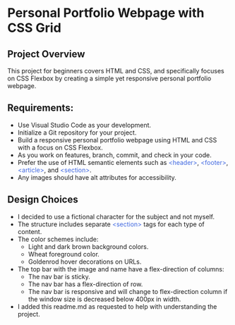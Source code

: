 # Personal Portfolio Webpage with CSS Grid
## Project Overview
This project for beginners covers HTML and CSS, and specifically focuses on CSS Flexbox by
creating a simple yet responsive personal portfolio webpage.

## Requirements:
- Use Visual Studio Code as your development.
- Initialize a Git repository for your project.
- Build a responsive personal portfolio webpage
  using HTML and CSS with a focus on CSS
  Flexbox.
- As you work on features, branch, commit, and 
  check in your code.
- Prefer the use of HTML semantic elements such as
  <span style="color: royalblue;">\<header></span>,
  <span style="color: royalblue;">\<footer></span>,
  <span style="color: royalblue;">\<article></span>, and
  <span style="color: royalblue;">\<section></span>.
- Any images should have alt attributes for
  accessibility.

## Design Choices
- I decided to use a fictional character for the subject and not myself.
- The structure includes separate <span style="color: royalblue;">\<section></span> tags for each type of content.
- The color schemes include:
  - Light and dark brown background colors.
  - Wheat foreground color.
  - Goldenrod hover decorations on URLs.
- The top bar with the image and name have a flex-direction of columns:
  - The nav bar is sticky.
  - The nav bar has a flex-direction of row.
  - The nav bar is responsive and will change to flex-direction column if the window size is decreased below 400px in width.
- I added this readme.md as requested to help with understanding the project.